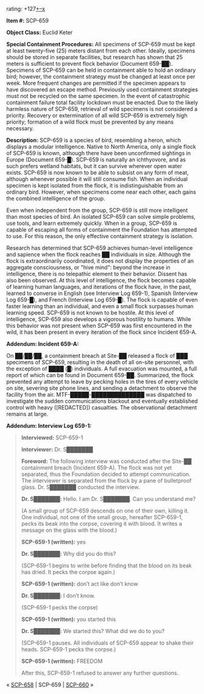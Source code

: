 rating: +127[+](javascript:; "I like it")[–](javascript:; "I don't like it")[x](javascript:; "Cancel my vote")

**Item #:** SCP-659

**Object Class:** Euclid Keter

**Special Containment Procedures:** All specimens of SCP-659 must be kept at least twenty-five (25) meters distant from each other. Ideally, specimens should be stored in separate facilities, but research has shown that 25 meters is sufficient to prevent flock behavior (Document 659-██). Specimens of SCP-659 can be held in containment able to hold an ordinary bird; however, the containment strategy must be changed at least once per week. More frequent changes are permitted if the specimen appears to have discovered an escape method. Previously used containment strategies must not be recycled on the same specimen. In the event of catastrophic containment failure total facility lockdown must be enacted. Due to the likely harmless nature of SCP-659, retrieval of wild specimens is not considered a priority. Recovery or extermination of all wild SCP-659 is extremely high priority; formation of a wild flock must be prevented by any means necessary.

**Description:** SCP-659 is a species of bird, resembling a heron, which displays a modular intelligence. Native to North America, only a single flock of SCP-659 is known, although there have been unconfirmed sightings in Europe (Document 659-█). SCP-659 is naturally an ichthyovore, and as such prefers wetland habitats, but it can survive wherever open water exists. SCP-659 is now known to be able to subsist on any form of meat, although whenever possible it will still consume fish. When an individual specimen is kept isolated from the flock, it is indistinguishable from an ordinary bird. However, when specimens come near each other, each gains the combined intelligence of the group.

Even when independent from the group, SCP-659 is still more intelligent than most species of bird. An isolated SCP-659 can solve simple problems, use tools, and learn extremely quickly. When in a group, SCP-659 is capable of escaping all forms of containment the Foundation has attempted to use. For this reason, the only effective containment strategy is isolation.

Research has determined that SCP-659 achieves human-level intelligence and sapience when the flock reaches ██ individuals in size. Although the flock is extraordinarily coordinated, it does not display the properties of an aggregate consciousness, or "hive mind": beyond the increase in intelligence, there is no telepathic element to their behavior. Dissent has also been observed. At this level of intelligence, the flock becomes capable of learning human languages, and iterations of the flock have, in the past, learned to converse in English (see Interview Log 659-1), Spanish (Interview Log 659-█), and French (Interview Log 659-█). The flock is capable of even faster learning than an individual, and even a small flock surpasses human learning speed. SCP-659 is not known to be hostile. At this level of intelligence, SCP-659 also develops a vigorous hostility to humans. While this behavior was not present when SCP-659 was first encountered in the wild, it has been present in every iteration of the flock since Incident 659-A.

**Addendum: Incident 659-A:**

On ██/██/██, a containment breach at Site-██ released a flock of ███ specimens of SCP-659, resulting in the death of all on-site personnel, with the exception of ████ (█) individuals. A full evacuation was mounted, a full report of which can be found in Document 659-██. Summarized, the flock prevented any attempt to leave by pecking holes in the tires of every vehicle on site, severing site phone lines, and sending a detachment to observe the facility from the air. MTF-█████-██████████████ was dispatched to investigate the sudden communications blackout and eventually established control with heavy (\[REDACTED\]) casualties. The observational detachment remains at large.

**Addendum: Interview Log 659-1:**

> **Interviewed:** SCP-659-1
> 
> **Interviewer:** Dr. S███████
> 
> **Foreword:** The following interview was conducted after the Site-██ containment breach (Incident 659-A). The flock was not yet separated, thus the Foundation decided to attempt communication. The interviewer is separated from the flock by a pane of bulletproof glass. Dr. S███████ conducted the interview.
> 
> **Dr. S███████:** Hello. I am Dr. S███████. Can you understand me?
> 
> (A small group of SCP-659 descends on one of their own, killing it. One individual, not one of the small group, hereafter SCP-659-1, pecks its beak into the corpse, covering it with blood. It writes a message on the glass with the blood.)
> 
> **SCP-659-1 (written):** yes
> 
> **Dr. S███████:** Why did you do this?
> 
> (SCP-659-1 begins to write before finding that the blood on its beak has dried. It pecks the corpse again.)
> 
> **SCP-659-1 (written):** don’t act like don’t know
> 
> **Dr. S███████:** I don’t know.
> 
> (SCP-659-1 pecks the corpse)
> 
> **SCP-659-1 (written):** you started this
> 
> **Dr. S███████:** We started this? What did we do to you?
> 
> (SCP-659-1 pauses. All individuals of SCP-659 appear to shake their heads. SCP-659-1 pecks the corpse.)
> 
> **SCP-659-1 (written):** FREEDOM
> 
> After this, SCP-659-1 refused to answer any further questions.

« [SCP-658](/scp-658) | SCP-659 | [SCP-660](/scp-660) »